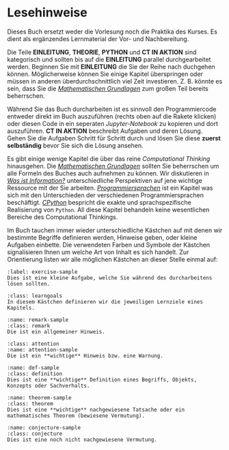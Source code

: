 # Lesehinweise

Dieses Buch ersetzt weder die Vorlesung noch die Praktika des Kurses.
Es dient als ergänzendes Lernmaterial der Vor- und Nachbereitung.

Die Teile **EINLEITUNG**, **THEORIE**, **PYTHON** und **CT IN AKTION** sind kategorisch und sollten bis auf die **EINLEITUNG** parallel durchgearbeitet werden.
Beginnen Sie mit **EINLEITUNG** die Sie der Reihe nach duchgehen können.
Möglicherweise können Sie einige Kapitel überspringen oder müssen in anderen überdurchschnittlich viel Zeit investieren.
Z. B. könnte es sein, dass Sie die *[Mathematischen Grundlagen](sec-math)*  zum großen Teil bereits beherrschen.

Während Sie das Buch durcharbeiten ist es sinnvoll den Programmiercode entweder direkt im Buch auszuführen (rechts oben auf die Rakete klicken) oder diesen Code in ein seperaten *Jupyter-Notebook* zu kopieren und dort auszuführen.
**CT IN AKTION** beschreibt Aufgaben und deren Lösung.
Gehen Sie die Aufgaben Schritt für Schritt durch und lösen Sie diese **zuerst selbständig** bevor Sie sich die Lösung ansehen.

Es gibt einige wenige Kapitel die über das reine *Computational Thinking* hinausgehen.
Die *[Mathematischen Grundlagen](sec-math)* sollten Sie beherrschen um alle Formeln des Buches auch aufnehmen zu können.
Wir diskutieren in *[Was ist Information?](sec-information)* unterschiedliche Perspektiven auf jene wichtige Ressource mit der Sie arbeiten.
*[Programmiersprachen](sec-programming-languages)* ist ein Kapitel was sich mit den Unterschieden der verschiedenen Programmiersprachen beschäftigt.
*[CPython](sec-cpython)* bespricht die exakte und sprachspezifische Realisierung von ``Python``.
All diese Kapitel behandeln keine wesentlichen Bereiche des Computational Thinkings.

Im Buch tauchen immer wieder unterschiedliche Kästchen auf mit denen wir bestimmte Begriffe definieren werden, Hinweise geben, oder kleine Aufgaben einbette.
Die verwendeten Farben und Symbole der Kästchen signalisieren Ihnen um welche Art von Inhalt es sich handelt.
Zur Orientierung listen wir alle möglichen Kästchen an dieser Stelle einmal auf:

```{exercise} Kleine Aufgabe
:label: exercise-sample
Dies ist eine kleine Aufgabe, welche Sie während des durcharbeitens lösen sollten.
```

```{admonition} Lernziele
:class: learngoals
In diesem Kästchen definieren wir die jeweiligen Lernziele eines Kapitels.
```

```{admonition} Hinweis
:name: remark-sample
:class: remark
Die ist ein allgemeiner Hinweis.
```

```{admonition} Warnung
:class: attention
:name: attention-sample
Die ist ein **wichtige** Hinweis bzw. eine Warnung.
```

```{admonition} Definition
:name: def-sample
:class: definition
Dies ist eine **wichtige** Definition eines Begriffs, Objekts, Konzepts oder Sachverhalts.
```

```{admonition} Theorem
:name: theorem-sample
:class: theorem
Dies ist eine **wichtige** nachgewiesene Tatsache oder ein mathematisches Theorem (bewiesene Vermutung).
```

```{admonition} Vermutung
:name: conjecture-sample
:class: conjecture
Dies ist eine noch nicht nachgewiesene Vermutung.
```